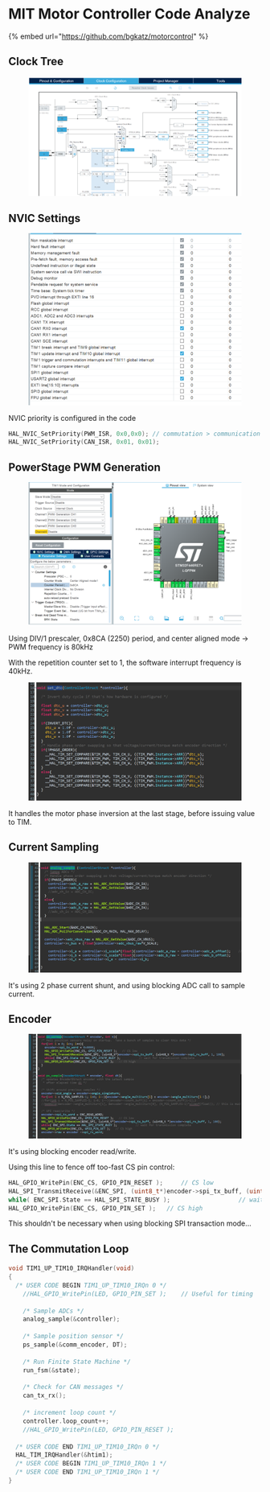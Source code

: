 # MIT Motor Controller Code Analyze

{% embed url="https://github.com/bgkatz/motorcontrol" %}

## Clock Tree

<figure><img src="../.gitbook/assets/image (2) (3) (1).png" alt=""><figcaption></figcaption></figure>

## NVIC Settings

<figure><img src="../.gitbook/assets/image (3) (1) (5).png" alt=""><figcaption></figcaption></figure>

NVIC priority is configured in the code

```c
HAL_NVIC_SetPriority(PWM_ISR, 0x0,0x0); // commutation > communication
HAL_NVIC_SetPriority(CAN_ISR, 0x01, 0x01);
```



## PowerStage PWM Generation

<figure><img src="../.gitbook/assets/image (3) (5) (1).png" alt=""><figcaption></figcaption></figure>

Using DIV/1 prescaler, 0x8CA (2250) period, and center aligned mode -> PWM frequency is 80kHz

With the repetition counter set to 1, the software interrupt frequency is 40kHz.



<figure><img src="../.gitbook/assets/image (31) (2).png" alt=""><figcaption></figcaption></figure>

It handles the motor phase inversion at the last stage, before issuing value to TIM.





## Current Sampling

<figure><img src="../.gitbook/assets/image (4) (7).png" alt=""><figcaption></figcaption></figure>

It's using 2 phase current shunt, and using blocking ADC call to sample current.



## Encoder

<figure><img src="../.gitbook/assets/image (1) (4) (2).png" alt=""><figcaption></figcaption></figure>

It's using blocking encoder read/write.



Using this line to fence off too-fast CS pin control:

```c
HAL_GPIO_WritePin(ENC_CS, GPIO_PIN_RESET ); 	// CS low
HAL_SPI_TransmitReceive(&ENC_SPI, (uint8_t*)encoder->spi_tx_buff, (uint8_t *)encoder->spi_rx_buff, 1, 100);
while( ENC_SPI.State == HAL_SPI_STATE_BUSY );  					// wait for transmission complete
HAL_GPIO_WritePin(ENC_CS, GPIO_PIN_SET ); 	// CS high
```

This shouldn't be necessary when using blocking SPI transaction mode...



## The Commutation Loop

```c
void TIM1_UP_TIM10_IRQHandler(void)
{
  /* USER CODE BEGIN TIM1_UP_TIM10_IRQn 0 */
	//HAL_GPIO_WritePin(LED, GPIO_PIN_SET );	// Useful for timing

	/* Sample ADCs */
	analog_sample(&controller);

	/* Sample position sensor */
	ps_sample(&comm_encoder, DT);

	/* Run Finite State Machine */
	run_fsm(&state);

	/* Check for CAN messages */
	can_tx_rx();

	/* increment loop count */
	controller.loop_count++;
	//HAL_GPIO_WritePin(LED, GPIO_PIN_RESET );

  /* USER CODE END TIM1_UP_TIM10_IRQn 0 */
  HAL_TIM_IRQHandler(&htim1);
  /* USER CODE BEGIN TIM1_UP_TIM10_IRQn 1 */
  /* USER CODE END TIM1_UP_TIM10_IRQn 1 */
}
```









